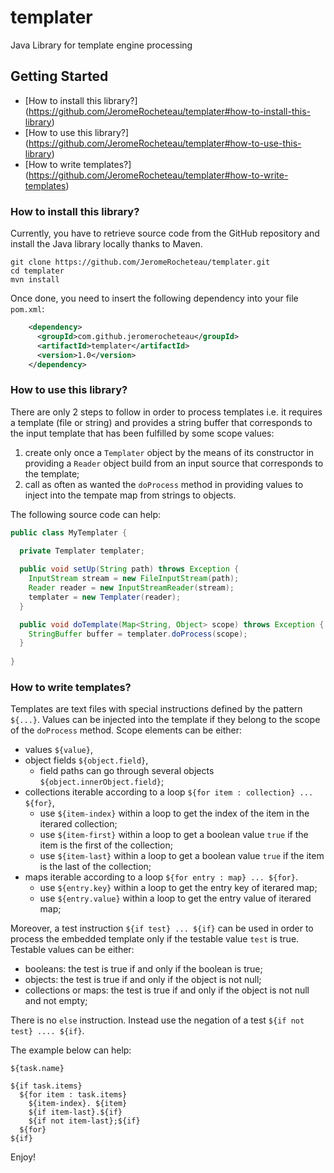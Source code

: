 # templater

Java Library for template engine processing

## Getting Started

- [How to install this library?] (https://github.com/JeromeRocheteau/templater#how-to-install-this-library)
- [How to use this library?] (https://github.com/JeromeRocheteau/templater#how-to-use-this-library)
- [How to write templates?] (https://github.com/JeromeRocheteau/templater#how-to-write-templates)

### How to install this library?

Currently, you have to retrieve source code from the GitHub repository and install the Java library locally thanks to Maven.

```
git clone https://github.com/JeromeRocheteau/templater.git
cd templater
mvn install
```

Once done, you need to insert the following dependency into your file `pom.xml`:

```xml
    <dependency>
      <groupId>com.github.jeromerocheteau</groupId>
      <artifactId>templater</artifactId>
      <version>1.0</version>
    </dependency>
```

### How to use this library?

There are only 2 steps to follow in order to process templates i.e. it requires a template (file or string)
and provides a string buffer that corresponds to the input template that has been fulfilled by some scope values:

1. create only once a `Templater` object by the means of its constructor in providing a `Reader` object build from an input source that corresponds to the template;
2. call as often as wanted the `doProcess` method in providing values to inject into the tempate map from strings to objects.

The following source code can help:

```java
public class MyTemplater {

  private Templater templater;
	
  public void setUp(String path) throws Exception {
    InputStream stream = new FileInputStream(path);
    Reader reader = new InputStreamReader(stream);
    templater = new Templater(reader);
  }

  public void doTemplate(Map<String, Object> scope) throws Exception {
    StringBuffer buffer = templater.doProcess(scope);
  }
  
}
```

### How to write templates?

Templates are text files with special instructions defined by the pattern `${...}`. 
Values can be injected into the template if they belong to the scope of the `doProcess` method. 
Scope elements can be either:

- values `${value}`, 
- object fields `${object.field}`, 
  - field paths can go through several objects `${object.innerObject.field}`;
- collections iterable according to a loop `${for item : collection} ... ${for}`, 
  - use `${item-index}` within a loop to get the index of the item in the iterared collection;
  - use `${item-first}` within a loop to get a boolean value `true` if the item is the first of the collection;
  - use `${item-last}` within a loop to get a boolean value `true` if the item is the last of the collection;
- maps iterable  according to a loop `${for entry : map} ... ${for}`.
  - use `${entry.key}` within a loop to get the entry key of iterared map;
  - use `${entry.value}` within a loop to get the entry value of iterared map;

Moreover, a test instruction `${if test} ... ${if}` can be used in order to process the embedded template
only if the testable value `test` is true. Testable values can be either:

- booleans: the test is true if and only if the boolean is true;
- objects: the test is true if and only if the object is not null;
- collections or maps: the test is true if and only if the object is not null and not empty;

There is no `else` instruction. Instead use the negation of a test `${if not test} .... ${if}`.

The example below can help:

```
${task.name}

${if task.items}
  ${for item : task.items}
    ${item-index}. ${item}
    ${if item-last}.${if}
    ${if not item-last};${if}
  ${for}
${if}
```

Enjoy!
